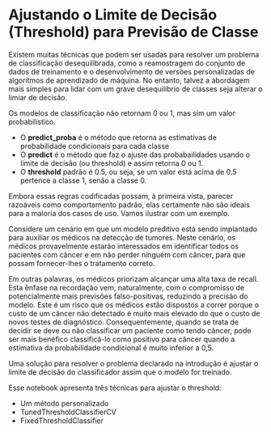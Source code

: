# **Ajustando o Limite de Decisão (Threshold) para Previsão de Classe**

Existem muitas técnicas que podem ser usadas para resolver um problema de classificação desequilibrada, como a reamostragem do conjunto de dados de treinamento e o desenvolvimento de versões personalizadas de algoritmos de aprendizado de máquina. No entanto, talvez a abordagem mais simples para lidar com um grave desequilíbrio de classes seja alterar o limiar de decisão. 


Os modelos de classificação não retornam 0 ou 1, mas sim um valor probabilístico. 
* O **predict_proba** é o método que retorna as estimativas de probabilidade condicionais para cada classe
* O **predict** é o método que faz o ajuste das probabailidades usando o limite de decisão (ou threshold) e assim retorna 0 ou 1. 
* O **threshold** padrão é 0.5, ou seja, se um valor está acima de 0.5 pertence a classe 1, senão a classe 0.


Embora essas regras codificadas possam, à primeira vista, parecer razoáveis ​​como comportamento padrão, elas certamente não são ideais para a maioria dos casos de uso. Vamos ilustrar com um exemplo.

Considere um cenário em que um modelo preditivo está sendo implantado para auxiliar os médicos na detecção de tumores. Neste cenário, os médicos provavelmente estarão interessados ​​em identificar todos os pacientes com câncer e em não perder ninguém com câncer, para que possam fornecer-lhes o tratamento correto. 

Em outras palavras, os médicos priorizam alcançar uma alta taxa de recall. Esta ênfase na recordação vem, naturalmente, com o compromisso de potencialmente mais previsões falso-positivas, reduzindo a precisão do modelo. Este é um risco que os médicos estão dispostos a correr porque o custo de um câncer não detectado é muito mais elevado do que o custo de novos testes de diagnóstico. Consequentemente, quando se trata de decidir se deve ou não classificar um paciente como tendo câncer, pode ser mais benéfico classificá-lo como positivo para câncer quando a estimativa da probabilidade condicional é muito inferior a 0,5.

Uma solução para resolver o problema declarado na introdução é ajustar o limite de decisão do classificador assim que o modelo for treinado.

Esse notebook apresenta três técnicas para ajustar o threshold:
* Um método personalizado
* TunedThresholdClassifierCV
* FixedThresholdClassifier